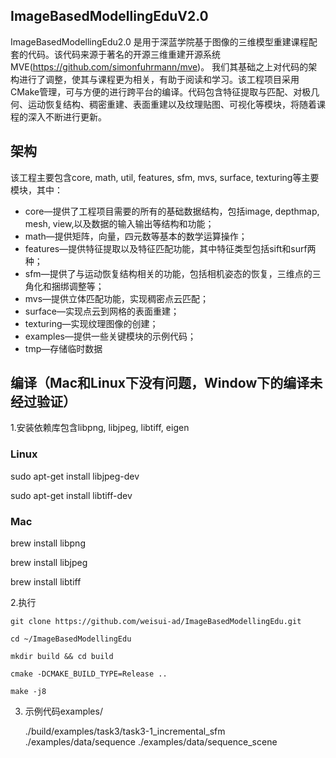 ## ImageBasedModellingEduV2.0
ImageBasedModellingEdu2.0 是用于深蓝学院基于图像的三维模型重建课程配套的代码。该代码来源于著名的开源三维重建开源系统MVE(https://github.com/simonfuhrmann/mve)。
我们其基础之上对代码的架构进行了调整，使其与课程更为相关，有助于阅读和学习。该工程项目采用CMake管理，可与方便的进行跨平台的编译。代码包含特征提取与匹配、对极几何、运动恢复结构、稠密重建、表面重建以及纹理贴图、可视化等模块，将随着课程的深入不断进行更新。

## 架构
该工程主要包含core, math, util, features, sfm, mvs, surface, texturing等主要模块，其中：
- core—提供了工程项目需要的所有的基础数据结构，包括image, depthmap, mesh, view,以及数据的输入输出等结构和功能；
- math—提供矩阵，向量，四元数等基本的数学运算操作；
- features—提供特征提取以及特征匹配功能，其中特征类型包括sift和surf两种；
- sfm—提供了与运动恢复结构相关的功能，包括相机姿态的恢复，三维点的三角化和捆绑调整等；
- mvs—提供立体匹配功能，实现稠密点云匹配；
- surface—实现点云到网格的表面重建；
- texturing—实现纹理图像的创建；
- examples—提供一些关键模块的示例代码；
- tmp—存储临时数据

## 编译（Mac和Linux下没有问题，Window下的编译未经过验证）
1.安装依赖库包含libpng, libjpeg, libtiff, eigen

 ### Linux
 sudo apt-get install libjpeg-dev
 
 sudo apt-get install libtiff-dev
 
 ### Mac
 brew install libpng 
 
 brew install libjpeg
 
 brew install libtiff
 
2.执行

    git clone https://github.com/weisui-ad/ImageBasedModellingEdu.git
    
    cd ~/ImageBasedModellingEdu
    
    mkdir build && cd build
    
    cmake -DCMAKE_BUILD_TYPE=Release .. 
    
    make -j8

3. 示例代码examples/

   ./build/examples/task3/task3-1_incremental_sfm ./examples/data/sequence ./examples/data/sequence_scene

 
